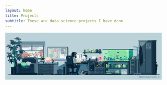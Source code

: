 ```yaml
---
layout: home
title: Projects
subtitle: These are data science projects I have done
---
```

![Crepe](/assets/img/job.gif)
